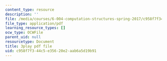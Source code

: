 ```yaml
---
content_type: resource
description: ''
file: /media/courses/6-004-computation-structures-spring-2017/c958f7f344c5e35620e2aab6a5d19b91_-RqKDpeILyU.pdf
file_type: application/pdf
learning_resource_types: []
ocw_type: OCWFile
parent_uid: null
resourcetype: Document
title: 3play pdf file
uid: c958f7f3-44c5-e356-20e2-aab6a5d19b91
---
```

